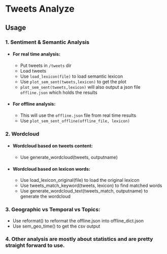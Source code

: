 # Tweets Analyze
## Usage
### 1. Sentiment & Semantic Analysis
- #### For real time analysis:
	- Put tweets in `/tweets` dir
	- Load tweets
	- Use `load_lexicon(file)` to load semantic lexicon
	- Use `plot_sem_sent(tweets,lexicon)` to get the plot
	- `plot_sem_sent(tweets,lexicon)` will also output a json file `offline.json` which holds the results
- #### For offline analysis:
	- This will use the `offline.json` file from real time results
	- Use `plot_sem_sent_offline(offline_file, lexicon)`

### 2. Wordcloud
- #### Wordcloud based on tweets content:
	- Use generate_wordcloud(tweets, outputname)

- #### Wordcloud based on lexicon words:
	- Use load_lexicon_original(file) to load the original lexicon
	- Use tweets_match_keyword(tweets, lexicon) to find matched words
	- Use generate_wordcloud_text(tweets_match, outputname) to generate the wordcloud

### 3. Geographic vs Temporal vs Topics:
- Use reformat() to reformat the offline.json into offline_dict.json
- Use sem_geo_time() to get the csv output

### 4. Other analysis are mostly about statistics and are pretty straight forward to use.
